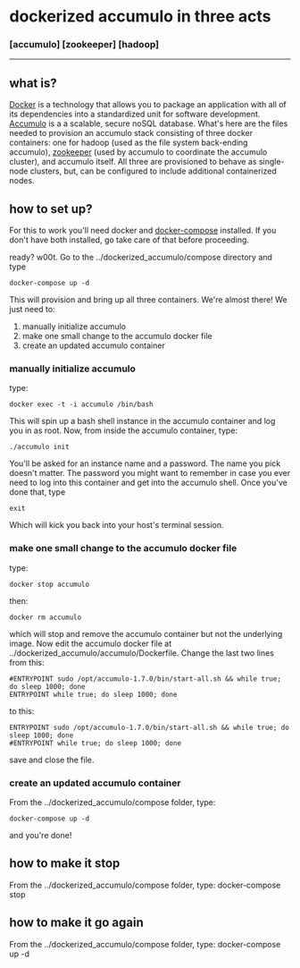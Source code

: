 # dockerized accumulo in three acts

### [accumulo] [zookeeper] [hadoop]
---

## what is? 

[Docker](http://www.docker.com/) is a technology that allows you to package an application with all of its dependencies into a standardized unit for software development. [Accumulo](http://accumulo.apache.org/) is a a scalable, secure noSQL database. What's here are the files needed to provision an accumulo stack consisting of three docker containers: one for hadoop (used as the file system back-ending accumulo), [zookeeper](http://zookeeper.apache.org/) (used by accumulo to coordinate the accumulo cluster), and accumulo itself. All three are provisioned to behave as single-node clusters, but, can be configured to include additional containerized nodes.

## how to set up?

For this to work you'll need docker and [docker-compose](https://docs.docker.com/compose/install/) installed. If you don't have both installed, go take care of that before proceeding. 

ready? w00t. Go to the ../dockerized_accumulo/compose directory and type

    docker-compose up -d

This will provision and bring up all three containers. We're almost there! We just need to:

 1. manually initialize accumulo
 2. make one small change to the accumulo docker file
 3. create an updated accumulo container

### manually initialize accumulo

type:

    docker exec -t -i accumulo /bin/bash

This will spin up a bash shell instance in the accumulo container and log you in as root. Now, from inside the accumulo container, type:

    ./accumulo init

You'll be asked for an instance name and a password. The name you pick doesn't matter. The password you might want to remember in case you ever need to log into this container and get into the accumulo shell. Once you've done that, type 

    exit
   Which will kick you back into your host's terminal session.

### make one small change to the accumulo docker file 

type:

    docker stop accumulo

 then:
 

    docker rm accumulo
    
which will stop and remove the accumulo container but not the underlying image. Now edit the accumulo docker file at ../dockerized_accumulo/accumulo/Dockerfile. Change the last two lines from this:

    #ENTRYPOINT sudo /opt/accumulo-1.7.0/bin/start-all.sh && while true; do sleep 1000; done
    ENTRYPOINT while true; do sleep 1000; done


to this:


    ENTRYPOINT sudo /opt/accumulo-1.7.0/bin/start-all.sh && while true; do sleep 1000; done
    #ENTRYPOINT while true; do sleep 1000; done

save and close the file. 




### create an updated accumulo container

From the ../dockerized_accumulo/compose folder, type:

    docker-compose up -d

and you're done! 


## how to make it stop
From the ../dockerized_accumulo/compose folder, type: 
    docker-compose stop

## how to make it go again
From the ../dockerized_accumulo/compose folder, type:
	docker-compose up -d

